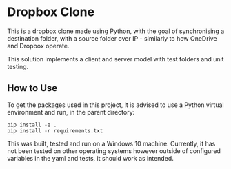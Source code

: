 # Dropbox Clone

This is a dropbox clone made using Python, with the goal of synchronising a destination folder, with a source folder over IP - similarly to how OneDrive and Dropbox operate.

This solution implements a client and server model with test folders and unit testing.

## How to Use
To get the packages used in this project, it is advised to use a Python virtual environment and run, in the parent directory:
    
    pip install -e .
    pip install -r requirements.txt

This was built, tested and run on a Windows 10 machine. Currently, it has not been tested on other operating systems however outside of configured variables in the yaml and tests,
it should work as intended.
